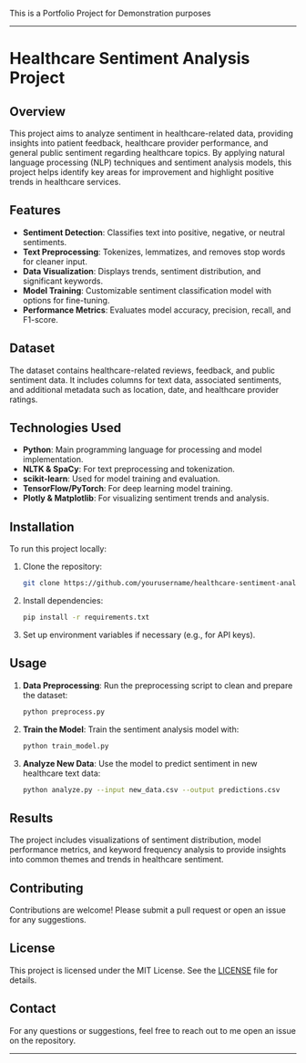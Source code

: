 
This is a Portfolio Project for Demonstration purposes


---

# Healthcare Sentiment Analysis Project

## Overview
This project aims to analyze sentiment in healthcare-related data, providing insights into patient feedback, healthcare provider performance, and general public sentiment regarding healthcare topics. By applying natural language processing (NLP) techniques and sentiment analysis models, this project helps identify key areas for improvement and highlight positive trends in healthcare services.

## Features
- **Sentiment Detection**: Classifies text into positive, negative, or neutral sentiments.
- **Text Preprocessing**: Tokenizes, lemmatizes, and removes stop words for cleaner input.
- **Data Visualization**: Displays trends, sentiment distribution, and significant keywords.
- **Model Training**: Customizable sentiment classification model with options for fine-tuning.
- **Performance Metrics**: Evaluates model accuracy, precision, recall, and F1-score.

## Dataset
The dataset contains healthcare-related reviews, feedback, and public sentiment data. It includes columns for text data, associated sentiments, and additional metadata such as location, date, and healthcare provider ratings.

## Technologies Used
- **Python**: Main programming language for processing and model implementation.
- **NLTK & SpaCy**: For text preprocessing and tokenization.
- **scikit-learn**: Used for model training and evaluation.
- **TensorFlow/PyTorch**: For deep learning model training.
- **Plotly & Matplotlib**: For visualizing sentiment trends and analysis.

## Installation
To run this project locally:
1. Clone the repository:
   ```bash
   git clone https://github.com/yourusername/healthcare-sentiment-analysis.git
   ```
2. Install dependencies:
   ```bash
   pip install -r requirements.txt
   ```
3. Set up environment variables if necessary (e.g., for API keys).

## Usage
1. **Data Preprocessing**:
   Run the preprocessing script to clean and prepare the dataset:
   ```bash
   python preprocess.py
   ```
2. **Train the Model**:
   Train the sentiment analysis model with:
   ```bash
   python train_model.py
   ```
3. **Analyze New Data**:
   Use the model to predict sentiment in new healthcare text data:
   ```bash
   python analyze.py --input new_data.csv --output predictions.csv
   ```

## Results
The project includes visualizations of sentiment distribution, model performance metrics, and keyword frequency analysis to provide insights into common themes and trends in healthcare sentiment.

## Contributing
Contributions are welcome! Please submit a pull request or open an issue for any suggestions.

## License
This project is licensed under the MIT License. See the [LICENSE](LICENSE) file for details.

## Contact
For any questions or suggestions, feel free to reach out to me open an issue on the repository.

---

